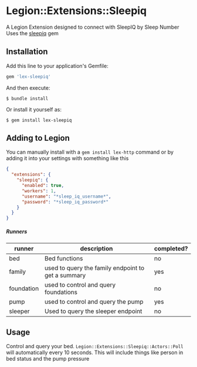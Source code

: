 # Legion::Extensions::Sleepiq

A Legion Extension designed to connect with SleepIQ by Sleep Number
Uses the [sleepiq](https://rubygems.org/gems/sleepiq) gem

## Installation

Add this line to your application's Gemfile:

```ruby
gem 'lex-sleepiq'
```

And then execute:

    $ bundle install

Or install it yourself as:

    $ gem install lex-sleepiq

## Adding to Legion
You can manually install with a `gem install lex-http` command or by adding it into your settings with something like this
```json
{
  "extensions": {
    "sleepiq": {
      "enabled": true, 
      "workers": 1,
      "username": "*sleep_iq_username*",
      "password": "*sleep_iq_password*"
    }
  }
}
```

##### Runners
|runner|description|completed?|
|---|---|---|
|bed|Bed functions|no|
|family|used to query the family endpoint to get a summary|yes|
|foundation|used to control and query foundations|no|
|pump|used to control and query the pump|yes|
|sleeper|Used to query the sleeper endpoint|no|

## Usage
Control and query your bed. `Legion::Extensions::Sleepiq::Actors::Poll` will automatically every 10 seconds. This 
will include things like person in bed status and the pump pressure

